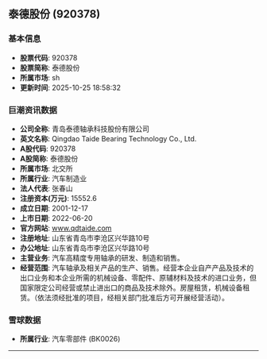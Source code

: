 ## 泰德股份 (920378)

### 基本信息

- **股票代码**: 920378
- **股票简称**: 泰德股份
- **所属市场**: sh
- **更新时间**: 2025-10-25 18:58:32

### 巨潮资讯数据

- **公司全称**: 青岛泰德轴承科技股份有限公司
- **英文名称**: Qingdao Taide Bearing Technology Co., Ltd.
- **A股代码**: 920378
- **A股简称**: 泰德股份
- **所属市场**: 北交所
- **所属行业**: 汽车制造业
- **法人代表**: 张春山
- **注册资本(万元)**: 15552.6
- **成立日期**: 2001-12-17
- **上市日期**: 2022-06-20
- **官方网站**: www.qdtaide.com
- **注册地址**: 山东省青岛市李沧区兴华路10号
- **办公地址**: 山东省青岛市李沧区兴华路10号
- **主营业务**: 汽车高精度专用轴承的研发、制造和销售。
- **经营范围**: 汽车轴承及相关产品的生产、销售。经营本企业自产产品及技术的出口业务和本企业所需的机械设备、零配件、原辅材料及技术的进口业务，但国家限定公司经营或禁止进出口的商品及技术除外。房屋租赁，机械设备租赁。（依法须经批准的项目，经相关部门批准后方可开展经营活动）。

### 雪球数据

- **所属行业**: 汽车零部件 (BK0026)

---